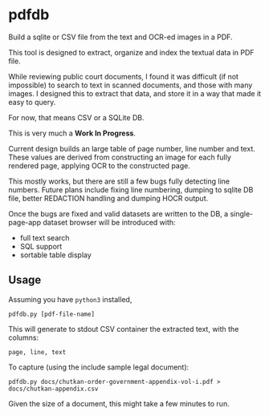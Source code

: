 # pdfdb

Build a sqlite or CSV file from the text and OCR-ed images in a PDF.

This tool is designed to extract, organize and index the textual data in PDF file.

While reviewing public court documents, I found it was difficult (if not impossible) to search to text in scanned documents, and those with many images. I designed this to extract that data, and store it in a way that made it easy to query.

For now, that means CSV or a SQLite DB.

This is very much a **Work In Progress**.

Current design builds an large table of page number, line number and text. These values are derived from constructing an image for each fully rendered page, applying OCR to the constructed page.

This mostly works, but there are still a few bugs fully detecting line numbers. Future plans include fixing line numbering, dumping to sqlite DB file, better REDACTION handling and dumping
HOCR output.

Once the bugs are fixed and valid datasets are written to the DB, a single-page-app dataset browser will be introduced with:
- full text search
- SQL support
- sortable table display

## Usage

Assuming you have `python3` installed,
```
pdfdb.py [pdf-file-name]
```

This will generate to stdout CSV container the extracted text, with the columns:
```
page, line, text
```

To capture (using the include sample legal document):
```
pdfdb.py docs/chutkan-order-government-appendix-vol-i.pdf > docs/chutkan-appendix.csv
```

Given the size of a document, this might take a few minutes to run.
